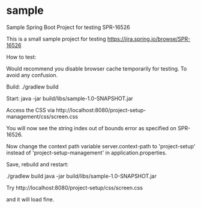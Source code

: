# sample
Sample Spring Boot Project for testing SPR-16526

This is a small sample project for testing https://jira.spring.io/browse/SPR-16526

How to test:

Would recommend you disable browser cache temporarily for testing.  To avoid any confusion.

Build:
./gradlew build

Start:
java -jar build/libs/sample-1.0-SNAPSHOT.jar

Access the CSS via 
http://localhost:8080/project-setup-management/css/screen.css

You will now see the string index out of bounds error as specified on SPR-16526.

Now change the context path variable server.context-path to 'project-setup' instead of 'project-setup-management' in application.properties.

Save, rebuild and restart:

./gradlew build
java -jar build/libs/sample-1.0-SNAPSHOT.jar

Try
http://localhost:8080/project-setup/css/screen.css

and it will load fine. 

